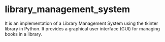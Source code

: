 # library_management_system
It is an implementation of a Library Management System using the tkinter library in Python. It provides a graphical user interface (GUI) for managing books in a library. 
